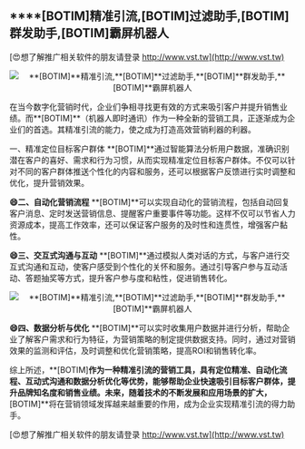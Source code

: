 ## ****[BOTIM]**精准引流,**[BOTIM]**过滤助手,**[BOTIM]**群发助手,**[BOTIM]**霸屏机器人**

[😍想了解推广相关软件的朋友请登录 http://www.vst.tw](http://www.vst.tw)

 <center><img src="https://vst.tw/MP4/tuiguang/png/7.png" alt="**[BOTIM]**精准引流,**[BOTIM]**过滤助手,**[BOTIM]**群发助手,**[BOTIM]**霸屏机器人"></center>

在当今数字化营销时代，企业们争相寻找更有效的方式来吸引客户并提升销售业绩。而**[BOTIM]**（机器人即时通讯）作为一种全新的营销工具，正逐渐成为企业们的首选。其精准引流的能力，使之成为打造高效营销利器的利器。

一、精准定位目标客户群体
**[BOTIM]**通过智能算法分析用户数据，准确识别潜在客户的喜好、需求和行为习惯，从而实现精准定位目标客户群体。不仅可以针对不同的客户群体推送个性化的内容和服务，还可以根据客户反馈进行实时调整和优化，提升营销效果。

**😄二、自动化营销流程**
**[BOTIM]**可以实现自动化的营销流程，包括自动回复客户消息、定时发送营销信息、提醒客户重要事件等功能。这样不仅可以节省人力资源成本，提高工作效率，还可以保证客户服务的及时性和连贯性，增强客户黏性。

**😄三、交互式沟通与互动**
**[BOTIM]**通过模拟人类对话的方式，与客户进行交互式沟通和互动，使客户感受到个性化的关怀和服务。通过引导客户参与互动活动、答题抽奖等方式，提升客户参与度和粘性，促进销售转化。

 <center><img src="https://vst.tw/MP4/tuiguang/png/3.png" alt="**[BOTIM]**精准引流,**[BOTIM]**过滤助手,**[BOTIM]**群发助手,**[BOTIM]**霸屏机器人"></center>

**😄四、数据分析与优化**
**[BOTIM]**可以实时收集用户数据并进行分析，帮助企业了解客户需求和行为特征，为营销策略的制定提供数据支持。同时，通过对营销效果的监测和评估，及时调整和优化营销策略，提高ROI和销售转化率。

综上所述，**[BOTIM]**作为一种精准引流的营销工具，具有定位精准、自动化流程、互动式沟通和数据分析优化等优势，能够帮助企业快速吸引目标客户群体，提升品牌知名度和销售业绩。未来，随着技术的不断发展和应用场景的扩大，**[BOTIM]**将在营销领域发挥越来越重要的作用，成为企业实现精准引流的得力助手。

[😍想了解推广相关软件的朋友请登录 http://www.vst.tw](http://www.vst.tw)



